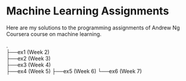 # Machine Learning Assignments

Here are my solutions to the programming assignments of Andrew Ng Coursera course on machine learning.


.  
├──ex1 (Week 2)  
├──ex2 (Week 3)  
├──ex3 (Week 4)  
├──ex4 (Week 5)
├──ex5 (Week 6)
└──ex6 (Week 7)
